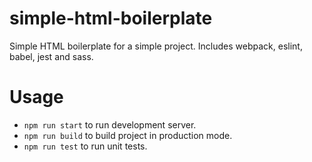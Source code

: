 # simple-html-boilerplate

Simple HTML boilerplate for a simple project. Includes webpack, eslint, babel, jest and sass.

# Usage

* `npm run start` to run development server.
* `npm run build` to build project in production mode.
* `npm run test` to run unit tests.
